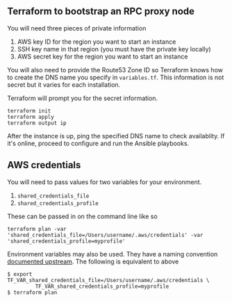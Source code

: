 ## Terraform to bootstrap an RPC proxy node

You will need three pieces of private information

1. AWS key ID for the region you want to start an instance
2. SSH key name in that region (you must have the private key locally)
3. AWS secret key for the region you want to start an instance

You will also need to provide the Route53 Zone ID so Terraform knows how to create the DNS name you specify in `variables.tf`. This information is not secret but it varies for each installation.

Terraform will prompt you for the secret information.

```
terraform init
terraform apply
terraform output ip
```

After the instance is up, ping the specified DNS name to check availablity. If it's online, proceed to configure and run the Ansible playbooks.

## AWS credentials

You will need to pass values for two variables for your environment.

1. `shared_credentials_file`
2. `shared_credentials_profile`

These can be passed in on the command line like so

`terraform plan -var 'shared_credentials_file=/Users/username/.aws/credentials' -var 'shared_credentials_profile=myprofile'`

Environment variables may also be used. They have a naming convention [documented upstream](https://www.terraform.io/docs/configuration/variables.html#environment-variables). The following is equivalent to above

```
$ export TF_VAR_shared_credentials_file=/Users/username/.aws/credentials \
         TF_VAR_shared_credentials_profile=myprofile
$ terraform plan
```